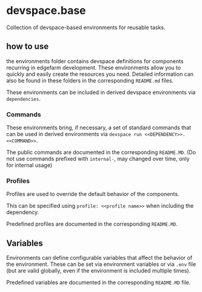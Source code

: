 # devspace.base

Collection of devspace-based environments for reusable tasks.

## how to use

the environments folder contains devspace definitions for components
recurring in edgefarm development. These environments allow you to quickly
and easily create the resources you need. Detailed information can also be
found in these folders in the corresponding `README.md` files.

These environments can be included in derived devspace environments via
`dependencies`.

### Commands

These environments bring, if necessary, a set of standard commands that can
be used in derived environments via `devspace run <<DEPENDENCY>>.<<COMMAND>>`.

The public commands are documented in the corresponding `README.MD`.
(Do not use commands prefixed with `internal-`, may changed over time,
only for internal usage)

### Profiles

Profiles are used to override the default behavior of the components.

This can be specified using `profile: <<profile name>>` when including
the dependency.

Predefined profiles are documented in the corresponding `README.MD`.

## Variables

Environments can define configurable variables that affect the behavior of
the environment. These can be set via environment variables or via `.env`
file (but are valid globally, even if the environment is included multiple
times).

Predefined variables are documented in the corresponding `README.MD` file.
